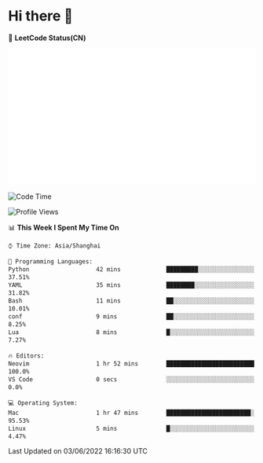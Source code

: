 # Hi there 👋

📝 **LeetCode Status(CN)**

![wsmbsbbz's LeetCode status](https://github.com/wsmbsbbz/wsmbsbbz/blob/main/status.svg)

<!--
**wsmbsbbz/wsmbsbbz** is a ✨ _special_ ✨ repository because its `README.md` (this file) appears on your GitHub profile.

Here are some ideas to get you started:

- 🔭 I’m currently working on ...
- 🌱 I’m currently learning ...
- 👯 I’m looking to collaborate on ...
- 🤔 I’m looking for help with ...
- 💬 Ask me about ...
- 📫 How to reach me: ...
- 😄 Pronouns: ...
- ⚡ Fun fact: ...
-->
<!--START_SECTION:waka-->
![Code Time](http://img.shields.io/badge/Code%20Time-0%20secs-blue)

![Profile Views](http://img.shields.io/badge/Profile%20Views-18-blue)

📊 **This Week I Spent My Time On** 

```text
⌚︎ Time Zone: Asia/Shanghai

💬 Programming Languages: 
Python                   42 mins             █████████░░░░░░░░░░░░░░░░   37.51% 
YAML                     35 mins             ████████░░░░░░░░░░░░░░░░░   31.82% 
Bash                     11 mins             ██░░░░░░░░░░░░░░░░░░░░░░░   10.01% 
conf                     9 mins              ██░░░░░░░░░░░░░░░░░░░░░░░   8.25% 
Lua                      8 mins              █░░░░░░░░░░░░░░░░░░░░░░░░   7.27%

🔥 Editors: 
Neovim                   1 hr 52 mins        █████████████████████████   100.0% 
VS Code                  0 secs              ░░░░░░░░░░░░░░░░░░░░░░░░░   0.0%

💻 Operating System: 
Mac                      1 hr 47 mins        ████████████████████████░   95.53% 
Linux                    5 mins              █░░░░░░░░░░░░░░░░░░░░░░░░   4.47%

```


 Last Updated on 03/06/2022 16:16:30 UTC
<!--END_SECTION:waka-->
